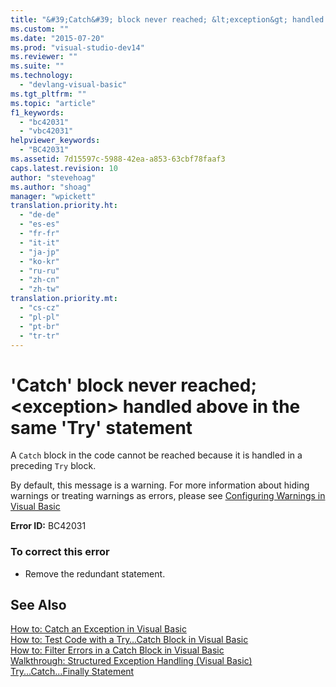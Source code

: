 ```yaml
---
title: "&#39;Catch&#39; block never reached; &lt;exception&gt; handled above in the same &#39;Try&#39; statement"
ms.custom: ""
ms.date: "2015-07-20"
ms.prod: "visual-studio-dev14"
ms.reviewer: ""
ms.suite: ""
ms.technology: 
  - "devlang-visual-basic"
ms.tgt_pltfrm: ""
ms.topic: "article"
f1_keywords: 
  - "bc42031"
  - "vbc42031"
helpviewer_keywords: 
  - "BC42031"
ms.assetid: 7d15597c-5988-42ea-a853-63cbf78faaf3
caps.latest.revision: 10
author: "stevehoag"
ms.author: "shoag"
manager: "wpickett"
translation.priority.ht: 
  - "de-de"
  - "es-es"
  - "fr-fr"
  - "it-it"
  - "ja-jp"
  - "ko-kr"
  - "ru-ru"
  - "zh-cn"
  - "zh-tw"
translation.priority.mt: 
  - "cs-cz"
  - "pl-pl"
  - "pt-br"
  - "tr-tr"
---
```

# &#39;Catch&#39; block never reached; &lt;exception&gt; handled above in the same &#39;Try&#39; statement
A `Catch` block in the code cannot be reached because it is handled in a preceding `Try` block.  
  
 By default, this message is a warning. For more information about hiding warnings or treating warnings as errors, please see [Configuring Warnings in Visual Basic](../Topic/Configuring%20Warnings%20in%20Visual%20Basic.md)  
  
 **Error ID:** BC42031  
  
### To correct this error  
  
-   Remove the redundant statement.  
  
## See Also  
 [How to: Catch an Exception in Visual Basic](http://msdn.microsoft.com/en-us/f3063c89-d2bf-49b1-91b5-b87edfb18b95)   
 [How to: Test Code with a Try…Catch Block in Visual Basic](http://msdn.microsoft.com/en-us/8368e205-ed73-4185-a247-af84fb4fafa9)   
 [How to: Filter Errors in a Catch Block in Visual Basic](http://msdn.microsoft.com/en-us/85964d0a-56e7-4301-a96e-5eaea23b7b9b)   
 [Walkthrough: Structured Exception Handling (Visual Basic)](http://msdn.microsoft.com/en-us/440da655-4b32-490b-8b16-bfe46f41fa76)   
 [Try...Catch...Finally Statement](../../visual-basic/language-reference/statements/try-catch-finally-statement.md)
